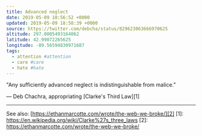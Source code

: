 ```yaml
---
title: Advanced neglect
date: 2019-05-09 18:56:52 +0000
updated: 2019-05-09 18:58:39 +0000
source: https://twitter.com/debcha/status/829623063666970625
altitude: 297.0005493164062
latitude: 42.99072265625
longitude: -89.56594830971687
tags:
  - attention #attention
  - care #care
  - hate #hate
---
```

"Any sufficiently advanced neglect is indistinguishable from malice.”  

— Deb Chachra, appropriating [Clarke's Third Law][1]
* * *

See also: [https://ethanmarcotte.com/wrote/the-web-we-broke/][2]
[1]: https://en.wikipedia.org/wiki/Clarke%27s_three_laws
[2]: https://ethanmarcotte.com/wrote/the-web-we-broke/